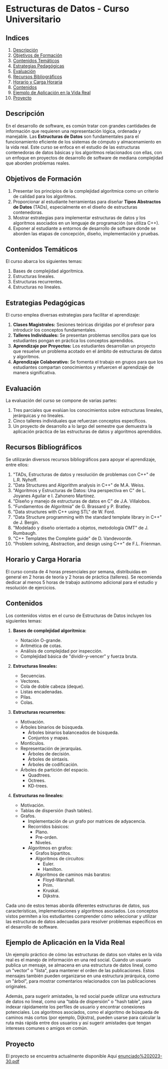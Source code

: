 # Estructuras de Datos - Curso Universitario

## Indices

1. [Descripción](#descripción)
2. [Objetivos de Formación](#objetivos-de-formación)
3. [Contenidos Temáticos](#contenidos-temáticos)
4. [Estrategias Pedagógicas](#estrategias-pedagógicas)
5. [Evaluación](#evaluación)
6. [Recursos Bibliográficos](#recursos-bibliográficos)
7. [Horario y Carga Horaria](#horario-y-carga-horaria)
8. [Contenidos](#contenidos)
9. [Ejemplo de Aplicación en la Vida Real](#ejemplo-de-aplicación-en-la-vida-real)
10. [Proyecto](#proyecto)
## Descripción

En el desarrollo de software, es común tratar con grandes cantidades de información que requieren una representación lógica, ordenada y manejable. Las **Estructuras de Datos** son fundamentales para el funcionamiento eficiente de los sistemas de cómputo y almacenamiento en la vida real. Este curso se enfoca en el estudio de las estructuras contenedoras de datos básicas y los algoritmos relacionados con ellas, con un enfoque en proyectos de desarrollo de software de mediana complejidad que aborden problemas reales.

## Objetivos de Formación

1. Presentar los principios de la complejidad algorítmica como un criterio de calidad para los algoritmos.
2. Proporcionar al estudiante herramientas para diseñar **Tipos Abstractos de Datos** (TADs), especialmente en el diseño de estructuras contenedoras.
3. Mostrar estrategias para implementar estructuras de datos y los algoritmos asociados en un lenguaje de programación (se utiliza C++).
4. Exponer al estudiante a entornos de desarrollo de software donde se aborden las etapas de concepción, diseño, implementación y pruebas.

## Contenidos Temáticos

El curso abarca los siguientes temas:

1. Bases de complejidad algorítmica.
2. Estructuras lineales.
3. Estructuras recurrentes.
4. Estructuras no lineales.

## Estrategias Pedagógicas

El curso emplea diversas estrategias para facilitar el aprendizaje:

1. **Clases Magistrales:** Sesiones teóricas dirigidas por el profesor para introducir los conceptos fundamentales.
2. **Talleres Individuales:** Se presentan problemas sencillos para que los estudiantes pongan en práctica los conceptos aprendidos.
3. **Aprendizaje por Proyectos:** Los estudiantes desarrollan un proyecto que resuelve un problema acotado en el ámbito de estructuras de datos y algoritmos.
4. **Aprendizaje Colaborativo:** Se fomenta el trabajo en grupos para que los estudiantes compartan conocimientos y refuercen el aprendizaje de manera significativa.

## Evaluación

La evaluación del curso se compone de varias partes:

1. Tres parciales que evalúan los conocimientos sobre estructuras lineales, jerárquicas y no lineales.
2. Cinco talleres individuales que refuerzan conceptos específicos.
3. Un proyecto de desarrollo a lo largo del semestre que demuestra la aplicación práctica de las estructuras de datos y algoritmos aprendidos.

## Recursos Bibliográficos

Se utilizarán diversos recursos bibliográficos para apoyar el aprendizaje, entre ellos:

1. "TADs, Estructuras de datos y resolución de problemas con C++" de L.R. Nyhoff.
2. "Data Structures and Algorithm analysis in C++" de M.A. Weiss.
3. "Algoritmos y Estructuras de Datos: Una perspectiva en C" de L. Joyanes Aguilar e I. Zahonero Martínez.
4. "Diseño y manejo de estructuras de datos en C" de J.A. Villalobos.
5. "Fundamentos de Algoritmia" de G. Brassard y P. Bratley.
6. "Data structures with C++ using STL" de W. Ford.
7. "Data Structure programming with the standard template library in C++" de J. Bergin.
8. "Modelado y diseño orientado a objetos, metodología OMT" de J. Rumbaugh.
9. "C++ Templates the Complete guide" de D. Vandevoorde.
10. "Problem solving, Abstraction, and design using C++" de F.L. Frienman.

## Horario y Carga Horaria

El curso consta de 4 horas presenciales por semana, distribuidas en general en 2 horas de teoría y 2 horas de práctica (talleres). Se recomienda dedicar al menos 5 horas de trabajo autónomo adicional para el estudio y resolución de ejercicios.

## Contenidos

Los contenidos vistos en el curso de Estructuras de Datos incluyen los siguientes temas:

1. **Bases de complejidad algorítmica:**
   - Notación O-grande.
   - Aritmética de cotas.
   - Análisis de complejidad por inspección.
   - Complejidad básica de "dividir-y-vencer" y fuerza bruta.

2. **Estructuras lineales:**
   - Secuencias.
   - Vectores.
   - Cola de doble cabeza (deque).
   - Listas encadenadas.
   - Pilas.
   - Colas.

3. **Estructuras recurrentes:**
   - Motivación.
   - Árboles binarios de búsqueda.
     - Árboles binarios balanceados de búsqueda.
     - Conjuntos y mapas.
   - Montículos.
   - Representación de jerarquías.
     - Árboles de decisión.
     - Árboles de sintaxis.
     - Árboles de codificación.
   - Árboles de partición del espacio.
     - Quadtrees.
     - Octrees.
     - KD-trees.

4. **Estructuras no lineales:**
   - Motivación.
   - Tablas de dispersión (hash tables).
   - Grafos.
     - Implementación de un grafo por matrices de adyacencia.
     - Recorridos básicos:
       - Plano.
       - Pre-orden.
       - Niveles.
     - Algoritmos en grafos:
       - Grafos bipartitos.
       - Algoritmos de circuitos:
         - Euler.
         - Hamilton.
       - Algoritmos de caminos más baratos:
         - Floyd-Warshall.
         - Prim.
         - Kruskal.
         - Dijkstra.

Cada uno de estos temas aborda diferentes estructuras de datos, sus características, implementaciones y algoritmos asociados. Los conceptos vistos permiten a los estudiantes comprender cómo seleccionar y utilizar las estructuras de datos adecuadas para resolver problemas específicos en el desarrollo de software.

## Ejemplo de Aplicación en la Vida Real

Un ejemplo práctico de cómo las estructuras de datos son vitales en la vida real es el manejo de información en una red social. Cuando un usuario publica un mensaje, se almacena en una estructura de datos lineal, como un "vector" o "lista", para mantener el orden de las publicaciones. Estos mensajes también pueden organizarse en una estructura jerárquica, como un "árbol", para mostrar comentarios relacionados con las publicaciones originales.

Además, para sugerir amistades, la red social puede utilizar una estructura de datos no lineal, como una "tabla de dispersión" o "hash table", para indexar rápidamente los perfiles de usuario y encontrar conexiones potenciales. Los algoritmos asociados, como el algoritmo de búsqueda de caminos más cortos (por ejemplo, Dijkstra), pueden usarse para calcular la ruta más rápida entre dos usuarios y así sugerir amistades que tengan intereses comunes o amigos en común.

## Proyecto
El proyecto se encuentra actualmente disponible Aqui [enunciado%202023-30.pdf](https://github.com/Estructuras-de-datos-2023-2/.github/blob/238ab98f06f1208bd4e16ac95d2430fab973ab22/enunciado%202023-30.pdf)

